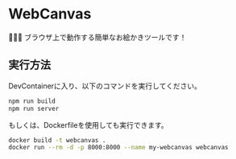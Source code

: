 # WebCanvas

💱💱💱 ブラウザ上で動作する簡単なお絵かきツールです！  

## 実行方法

DevContainerに入り、以下のコマンドを実行してください。  

```bash
npm run build
npm run server
```

もしくは、Dockerfileを使用しても実行できます。  

```bash
docker build -t webcanvas .
docker run --rm -d -p 8000:8000 --name my-webcanvas webcanvas
```
